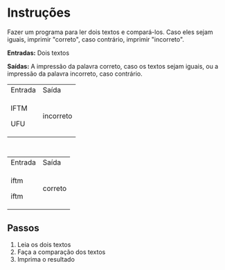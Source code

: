 # Instruções

 Fazer um programa para ler dois textos e compará-los. Caso eles sejam iguais, imprimir "correto", caso contrário, imprimir "incorreto".
 
 **Entradas:** Dois textos
 
 **Saídas:** A impressão da palavra correto, caso os textos sejam iguais, ou a impressão da palavra incorreto, caso contrário.

<table class="table table-bordered"><tbody><tr><td>Entrada<br></td><td>Saída<br></td></tr><tr><td><p>IFTM</p><p>UFU<br></p></td><td>incorreto<br></td></tr></tbody></table><p style="margin-bottom: 0cm; font-style: normal; font-weight: normal; line-height: 0.35cm; text-decoration: none" align="left"><font color="#000000"><font face="Liberation Sans, sans-serif"><font style="font-size: 11pt" size="2"><font color="#000000"><span style="letter-spacing: normal"><br></span></font></font></font></font></p><table class="table table-bordered"><tbody><tr><td>Entrada<br></td><td>Saída<br></td></tr><tr><td><p>iftm</p><p>iftm<br></p></td><td>correto<br></td></tr></tbody></table>
 
  ## Passos
  1. Leia os dois textos
  2. Faça a comparação dos textos
  3. Imprima o resultado
